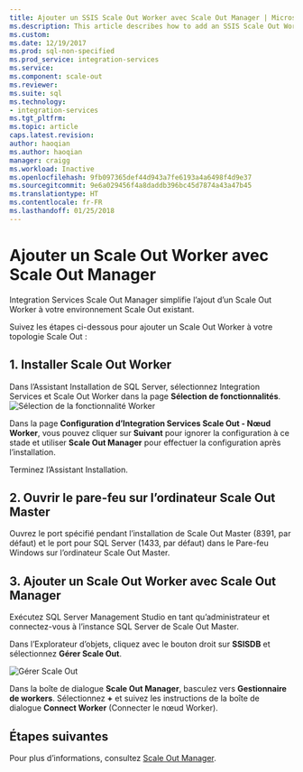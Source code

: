 ```yaml
---
title: Ajouter un SSIS Scale Out Worker avec Scale Out Manager | Microsoft Docs
ms.description: This article describes how to add an SSIS Scale Out Worker to an existing Scale Out environment by using Scale Out Manager.
ms.custom: 
ms.date: 12/19/2017
ms.prod: sql-non-specified
ms.prod_service: integration-services
ms.service: 
ms.component: scale-out
ms.reviewer: 
ms.suite: sql
ms.technology:
- integration-services
ms.tgt_pltfrm: 
ms.topic: article
caps.latest.revision: 
author: haoqian
ms.author: haoqian
manager: craigg
ms.workload: Inactive
ms.openlocfilehash: 9fb097365def44d943a7fe6193a4a6498f4d9e37
ms.sourcegitcommit: 9e6a029456f4a8daddb396bc45d7874a43a47b45
ms.translationtype: HT
ms.contentlocale: fr-FR
ms.lasthandoff: 01/25/2018
---
```

# <a name="add-a-scale-out-worker-with-scale-out-manager"></a>Ajouter un Scale Out Worker avec Scale Out Manager

Integration Services Scale Out Manager simplifie l’ajout d’un Scale Out Worker à votre environnement Scale Out existant. 

Suivez les étapes ci-dessous pour ajouter un Scale Out Worker à votre topologie Scale Out :

## <a name="1-install-scale-out-worker"></a>1. Installer Scale Out Worker
Dans l’Assistant Installation de SQL Server, sélectionnez Integration Services et Scale Out Worker dans la page **Sélection de fonctionnalités**. 
![Sélection de la fonctionnalité Worker](media/feature-select-worker.PNG)

Dans la page **Configuration d’Integration Services Scale Out - Nœud Worker**, vous pouvez cliquer sur **Suivant** pour ignorer la configuration à ce stade et utiliser **Scale Out Manager** pour effectuer la configuration après l’installation.

Terminez l’Assistant Installation.

## <a name="2-open-the-firewall-on-the-scale-out-master-computer"></a>2. Ouvrir le pare-feu sur l’ordinateur Scale Out Master
Ouvrez le port spécifié pendant l’installation de Scale Out Master (8391, par défaut) et le port pour SQL Server (1433, par défaut) dans le Pare-feu Windows sur l’ordinateur Scale Out Master.

## <a name="3-add-a-scale-out-worker-with-scale-out-manager"></a>3. Ajouter un Scale Out Worker avec Scale Out Manager
Exécutez SQL Server Management Studio en tant qu’administrateur et connectez-vous à l’instance SQL Server de Scale Out Master.

Dans l’Explorateur d’objets, cliquez avec le bouton droit sur **SSISDB** et sélectionnez **Gérer Scale Out**. 

![Gérer Scale Out](media/manage-scale-out.PNG)

Dans la boîte de dialogue **Scale Out Manager**, basculez vers **Gestionnaire de workers**. Sélectionnez **+** et suivez les instructions de la boîte de dialogue **Connect Worker** (Connecter le nœud Worker). 

## <a name="next-steps"></a>Étapes suivantes
Pour plus d’informations, consultez [Scale Out Manager](integration-services-ssis-scale-out-manager.md).